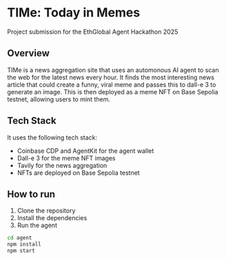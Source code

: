 # TIMe: Today in Memes

Project submission for the EthGlobal Agent Hackathon 2025

## Overview

TIMe is a news aggregation site that uses an automonous AI agent to scan the web for the latest news every hour. It finds the most interesting news article that could create a funny, viral meme and passes this to dall-e 3 to generate an image. This is then deployed as a meme NFT on Base Sepolia testnet, allowing users to mint them.

## Tech Stack

It uses the following tech stack:

- Coinbase CDP and AgentKit for the agent wallet
- Dall-e 3 for the meme NFT images
- Tavily for the news aggregation
- NFTs are deployed on Base Sepolia testnet


## How to run

1. Clone the repository
2. Install the dependencies
3. Run the agent

```bash
cd agent
npm install
npm start
```
